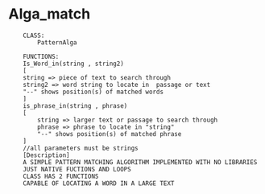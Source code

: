 # Alga_match
        CLASS:
            PatternAlga
        
        FUNCTIONS:
        Is_Word_in(string , string2) 
        [
        string => piece of text to search through
        string2 => word string to locate in  passage or text
        "--" shows position(s) of matched words
        ]
        is_phrase_in(string , phrase)
        [
            string => larger text or passage to search through
            phrase => phrase to locate in "string"
            "--" shows position(s) of matched phrase
        ]
        //all parameters must be strings
        [Description]
        A SIMPLE PATTERN MATCHING ALGORITHM IMPLEMENTED WITH NO LIBRARIES
        JUST NATIVE FUCTIONS AND LOOPS
        CLASS HAS 2 FUNCTIONS 
        CAPABLE OF LOCATING A WORD IN A LARGE TEXT
###
